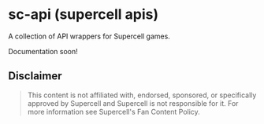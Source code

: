 # sc-api (supercell apis)

A collection of API wrappers for Supercell games.

Documentation soon!

## Disclaimer
> This content is not affiliated with, endorsed, sponsored, or specifically approved by Supercell and Supercell is not responsible for it. For more information see Supercell's Fan Content Policy.
